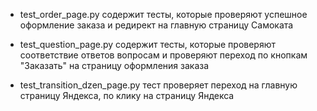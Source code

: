 - test_order_page.py
    содержит тесты, которые проверяют успешное оформление заказа и редирект на главную страницу Самоката

- test_question_page.py
    содержит тесты, которые проверяют соответствие ответов вопросам и проверяют переход по кнопкам "Заказать" на страницу оформления заказа

- test_transition_dzen_page.py
    тест проверяет переход на главную страницу Яндекса, по клику на страницу Яндекса
